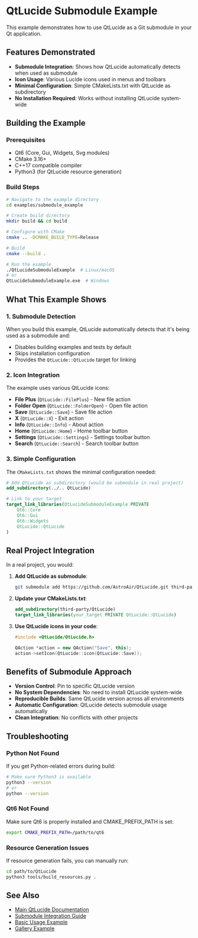 # QtLucide Submodule Example

This example demonstrates how to use QtLucide as a Git submodule in your Qt application.

## Features Demonstrated

- **Submodule Integration**: Shows how QtLucide automatically detects when used as submodule
- **Icon Usage**: Various Lucide icons used in menus and toolbars
- **Minimal Configuration**: Simple CMakeLists.txt with QtLucide as subdirectory
- **No Installation Required**: Works without installing QtLucide system-wide

## Building the Example

### Prerequisites

- Qt6 (Core, Gui, Widgets, Svg modules)
- CMake 3.16+
- C++17 compatible compiler
- Python3 (for QtLucide resource generation)

### Build Steps

```bash
# Navigate to the example directory
cd examples/submodule_example

# Create build directory
mkdir build && cd build

# Configure with CMake
cmake .. -DCMAKE_BUILD_TYPE=Release

# Build
cmake --build .

# Run the example
./QtLucideSubmoduleExample  # Linux/macOS
# or
QtLucideSubmoduleExample.exe  # Windows
```

## What This Example Shows

### 1. Submodule Detection

When you build this example, QtLucide automatically detects that it's being used as a submodule and:

- Disables building examples and tests by default
- Skips installation configuration
- Provides the `QtLucide::QtLucide` target for linking

### 2. Icon Integration

The example uses various QtLucide icons:

- **File Plus** (`QtLucide::FilePlus`) - New file action
- **Folder Open** (`QtLucide::FolderOpen`) - Open file action  
- **Save** (`QtLucide::Save`) - Save file action
- **X** (`QtLucide::X`) - Exit action
- **Info** (`QtLucide::Info`) - About action
- **Home** (`QtLucide::Home`) - Home toolbar button
- **Settings** (`QtLucide::Settings`) - Settings toolbar button
- **Search** (`QtLucide::Search`) - Search toolbar button

### 3. Simple Configuration

The `CMakeLists.txt` shows the minimal configuration needed:

```cmake
# Add QtLucide as subdirectory (would be submodule in real project)
add_subdirectory(../.. QtLucide)

# Link to your target
target_link_libraries(QtLucideSubmoduleExample PRIVATE
    Qt6::Core
    Qt6::Gui
    Qt6::Widgets
    QtLucide::QtLucide
)
```

## Real Project Integration

In a real project, you would:

1. **Add QtLucide as submodule**:
   ```bash
   git submodule add https://github.com/AstroAir/QtLucide.git third-party/QtLucide
   ```

2. **Update your CMakeLists.txt**:
   ```cmake
   add_subdirectory(third-party/QtLucide)
   target_link_libraries(your_target PRIVATE QtLucide::QtLucide)
   ```

3. **Use QtLucide icons in your code**:
   ```cpp
   #include <QtLucide/QtLucide.h>
   
   QAction *action = new QAction("Save", this);
   action->setIcon(QtLucide::icon(QtLucide::Save));
   ```

## Benefits of Submodule Approach

- **Version Control**: Pin to specific QtLucide version
- **No System Dependencies**: No need to install QtLucide system-wide
- **Reproducible Builds**: Same QtLucide version across all environments
- **Automatic Configuration**: QtLucide detects submodule usage automatically
- **Clean Integration**: No conflicts with other projects

## Troubleshooting

### Python Not Found

If you get Python-related errors during build:

```bash
# Make sure Python3 is available
python3 --version
# or
python --version
```

### Qt6 Not Found

Make sure Qt6 is properly installed and CMAKE_PREFIX_PATH is set:

```bash
export CMAKE_PREFIX_PATH=/path/to/qt6
```

### Resource Generation Issues

If resource generation fails, you can manually run:

```bash
cd path/to/QtLucide
python3 tools/build_resources.py .
```

## See Also

- [Main QtLucide Documentation](../../README.md)
- [Submodule Integration Guide](../../docs/submodule-integration.md)
- [Basic Usage Example](../basic_usage/)
- [Gallery Example](../gallery/)
